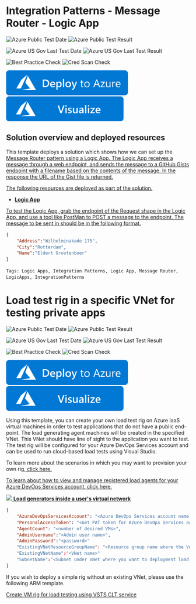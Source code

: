# Integration Patterns - Message Router - Logic App

![Azure Public Test Date](https://azurequickstartsservice.blob.core.windows.net/badges/101-integrationpatterns-messagerouter-logicapp/PublicLastTestDate.svg)
![Azure Public Test Result](https://azurequickstartsservice.blob.core.windows.net/badges/101-integrationpatterns-messagerouter-logicapp/PublicDeployment.svg)

![Azure US Gov Last Test Date](https://azurequickstartsservice.blob.core.windows.net/badges/101-integrationpatterns-messagerouter-logicapp/FairfaxLastTestDate.svg)
![Azure US Gov Last Test Result](https://azurequickstartsservice.blob.core.windows.net/badges/101-integrationpatterns-messagerouter-logicapp/FairfaxDeployment.svg)

![Best Practice Check](https://azurequickstartsservice.blob.core.windows.net/badges/101-integrationpatterns-messagerouter-logicapp/BestPracticeResult.svg)
![Cred Scan Check](https://azurequickstartsservice.blob.core.windows.net/badges/101-integrationpatterns-messagerouter-logicapp/CredScanResult.svg)

[![Deploy To Azure](https://raw.githubusercontent.com/Azure/azure-quickstart-templates/master/1-CONTRIBUTION-GUIDE/images/deploytoazure.svg?sanitize=true)](https://portal.azure.com/#create/Microsoft.Template/uri/https%3A%2F%2Fraw.githubusercontent.com%2FAzure%2Fazure-quickstart-templates%2Fmaster%2F101-integrationpatterns-messagerouter-logicapp%2Fazuredeploy.json)  [![Visualize](https://raw.githubusercontent.com/Azure/azure-quickstart-templates/master/1-CONTRIBUTION-GUIDE/images/visualizebutton.svg?sanitize=true)](http://armviz.io/#/?load=https%3A%2F%2Fraw.githubusercontent.com%2FAzure%2Fazure-quickstart-templates%2Fmaster%2F101-integrationpatterns-messagerouter-logicapp%2Fazuredeploy.json)



## Solution overview and deployed resources

This template deploys a solution which shows how we can set up the <a href="http://www.enterpriseintegrationpatterns.com/patterns/messaging/MessageRouter.html" target="_blank">Message Router pattern using a Logic App. The Logic App receives a message through a web endpoint, and sends the message to a GitHub Gists endpoint with a filename based on the contents of the message. In the response the URL of the Gist file is returned.

The following resources are deployed as part of the solution.

+ **Logic App**

To test the Logic App, grab the endpoint of the Request shape in the Logic App, and use a tool like PostMan to POST a message to the endpoint. The message to be sent in should be in the following format.

```json
{
	"Address":"Wilhelminakade 175",
	"City":"Rotterdam",
	"Name":"Eldert Grootenboer"
}
```

`Tags: Logic Apps, Integration Patterns, Logic App, Message Router, LogicApps, IntegrationPatterns`
# Load test rig in a specific VNet for testing private apps

![Azure Public Test Date](https://azurequickstartsservice.blob.core.windows.net/badges/201-vsts-cloudloadtest-rig-existing-vnet/PublicLastTestDate.svg)
![Azure Public Test Result](https://azurequickstartsservice.blob.core.windows.net/badges/201-vsts-cloudloadtest-rig-existing-vnet/PublicDeployment.svg)

![Azure US Gov Last Test Date](https://azurequickstartsservice.blob.core.windows.net/badges/201-vsts-cloudloadtest-rig-existing-vnet/FairfaxLastTestDate.svg)
![Azure US Gov Last Test Result](https://azurequickstartsservice.blob.core.windows.net/badges/201-vsts-cloudloadtest-rig-existing-vnet/FairfaxDeployment.svg)

![Best Practice Check](https://azurequickstartsservice.blob.core.windows.net/badges/201-vsts-cloudloadtest-rig-existing-vnet/BestPracticeResult.svg)
![Cred Scan Check](https://azurequickstartsservice.blob.core.windows.net/badges/201-vsts-cloudloadtest-rig-existing-vnet/CredScanResult.svg)

[![Deploy to Azure](https://raw.githubusercontent.com/Azure/azure-quickstart-templates/master/1-CONTRIBUTION-GUIDE/images/deploytoazure.svg?sanitize=true)](https://portal.azure.com/#create/Microsoft.Template/uri/https%3a%2f%2fraw.githubusercontent.com%2fAzure%2fazure-quickstart-templates%2fmaster%2f201-vsts-cloudloadtest-rig-existing-vnet%2fazuredeploy.json)
[![Visualize](https://raw.githubusercontent.com/Azure/azure-quickstart-templates/master/1-CONTRIBUTION-GUIDE/images/visualizebutton.svg?sanitize=true)](http://armviz.io/#/?load=https%3a%2f%2fraw.githubusercontent.com%2fAzure%2fazure-quickstart-templates%2fmaster%2f201-vsts-cloudloadtest-rig-existing-vnet%2fazuredeploy.json)
    
Using this template, you can create your own load test rig on Azure IaaS virtual machines in order to test applications that do not have a public end-point. The load generating agent machines will be created in the specified VNet. This VNet should have line of sight to the application you want to test. The test rig will be configured for your Azure DevOps Services account and can be used to run cloud-based load tests using Visual Studio.

To learn more about the scenarios in which you may want to provision your own rig,<a href="https://blogs.msdn.microsoft.com/visualstudioalm/2016/09/27/run-cloud-based-load-tests-using-your-own-machines-a-k-a-bring-your-own-subscription/" target="_blank"> click here.

To learn about how to view and manage registered load agents for your Azure DevOps Services account,<a href="https://blogs.msdn.microsoft.com/visualstudioalm/2016/08/22/use-cloud-load-agents-on-your-infrastructure/" target="_blank"> click here.

<img src="images/CLTAgentsOnVnet.png"/>
<b> Load generators inside a user's virtual network </b>

```json
{
    "AzureDevOpsServicesAccount": "<Azure DevOps Services account name using for CLT>",
    "PersonalAccessToken": "<Get PAT token for Azure DevOps Services account>",
    "AgentCount": "<number of desired VMs>",
    "AdminUsername":"<Admin user name>",
    "AdminPassword":"<password>" 
	"ExistingVNetResourceGroupName": "<Resource group name where the Vnet exists"
	"ExistingVNetName":"<VNet name>"
	"SubnetName":"<Subnet under VNet where you want to deployment load agents>"
}
```

If you wish to deploy a simple rig without an existing VNet, please use the following ARM template.

<a href="https://github.com/Azure/azure-quickstart-templates/tree/master/101-vsts-cloudloadtest-rig"> Create VM rig for load testing using VSTS CLT service 


